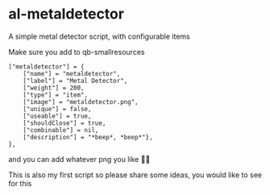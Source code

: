 # al-metaldetector
A simple metal detector script, with configurable items


Make sure you add to qb-smallresources

    ["metaldetector"] = {
        ["name"] = "metaldetector",					
        ["label"] = "Metal Detector",					
        ["weight"] = 200,		
        ["type"] = "item",		
        ["image"] = "metaldetector.png",				
        ["unique"] = false, 	
        ["useable"] = true,	
        ["shouldClose"] = true,	
        ["combinable"] = nil,	
        ["description"] = "*beep*, *beep*"},
    },


and you can add whatever png you like 🤷‍♂️

This is also my first script so please share some ideas, you would like to see for this
